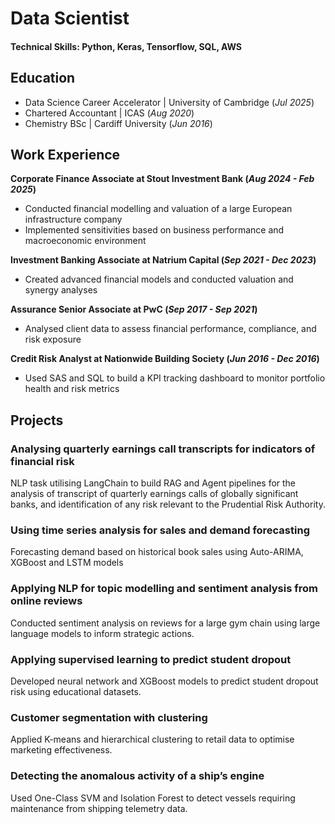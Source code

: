 # Data Scientist

#### Technical Skills: Python, Keras, Tensorflow, SQL, AWS 

## Education
- Data Science Career Accelerator | University of Cambridge (_Jul 2025_)
- Chartered Accountant | ICAS (_Aug 2020_)
- Chemistry BSc | Cardiff University (_Jun 2016_)

## Work Experience
**Corporate Finance Associate at Stout Investment Bank (_Aug 2024 - Feb 2025_)**
- Conducted financial modelling and valuation of a large European infrastructure company
- Implemented sensitivities based on business performance and macroeconomic environment
  
**Investment Banking Associate at Natrium Capital (_Sep 2021 - Dec 2023_)**
- Created advanced financial models and conducted valuation and synergy analyses
  
**Assurance Senior Associate at PwC (_Sep 2017 - Sep 2021_)**
- Analysed client data to assess financial performance, compliance, and risk exposure
  
**Credit Risk Analyst at Nationwide Building Society (_Jun 2016 - Dec 2016_)**
- Used SAS and SQL to build a KPI tracking dashboard to monitor portfolio health and risk metrics

## Projects
### Analysing quarterly earnings call transcripts for indicators of financial risk
NLP task utilising LangChain to build RAG and Agent pipelines for the analysis of transcript of quarterly earnings calls of globally significant banks, and identification of any risk relevant to the Prudential Risk Authority.

### Using time series analysis for sales and demand forecasting
Forecasting demand based on historical book sales using Auto-ARIMA, XGBoost and LSTM models 

### Applying NLP for topic modelling and sentiment analysis from online reviews
Conducted sentiment analysis on reviews for a large gym chain using large language models to inform strategic actions.

### Applying supervised learning to predict student dropout
Developed neural network and XGBoost models to predict student dropout risk using educational datasets.

### Customer segmentation with clustering
Applied K-means and hierarchical clustering to retail data to optimise marketing effectiveness.

### Detecting the anomalous activity of a ship’s engine
Used One-Class SVM and Isolation Forest to detect vessels requiring maintenance from shipping telemetry data.
